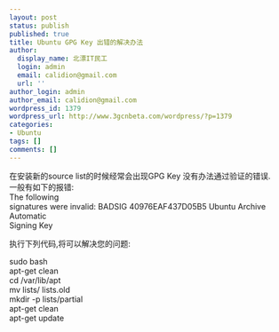 ```yaml
---
layout: post
status: publish
published: true
title: Ubuntu GPG Key 出错的解决办法
author:
  display_name: 北漂IT民工
  login: admin
  email: calidion@gmail.com
  url: ''
author_login: admin
author_email: calidion@gmail.com
wordpress_id: 1379
wordpress_url: http://www.3gcnbeta.com/wordpress/?p=1379
categories:
- Ubuntu
tags: []
comments: []
---
```

<p>在安装新的source list的时候经常会出现GPG Key 没有办法通过验证的错误.<br />
一般有如下的报错:<br />
The following<br />
signatures were invalid: BADSIG 40976EAF437D05B5 Ubuntu Archive Automatic<br />
Signing Key</p>
<p>执行下列代码,将可以解决您的问题:</p>
<p>sudo bash<br />
apt-get clean<br />
cd /var/lib/apt<br />
mv lists/ lists.old<br />
mkdir -p lists/partial<br />
apt-get clean<br />
apt-get update</p>
